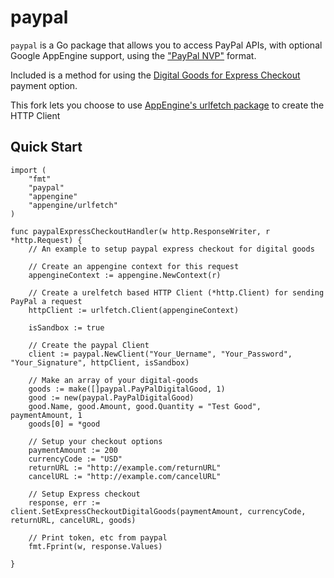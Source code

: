 paypal
======

`paypal` is a Go package that allows you to access PayPal APIs, with optional Google AppEngine support, using the  ["PayPal NVP"](https://cms.paypal.com/us/cgi-bin/?cmd=_render-content&content_ID=developer/e_howto_api_nvp_NVPAPIOverview#id09C2F0G0C7U) format.

Included is a method for using the [Digital Goods for Express Checkout](https://cms.paypal.com/us/cgi-bin/?cmd=_render-content&content_ID=developer/e_howto_api_IntegratingExpressCheckoutDG) payment option.

This fork lets you choose to use [AppEngine's urlfetch package](https://developers.google.com/appengine/docs/go/urlfetch/overview) to create the HTTP Client

Quick Start
---
	import (
		"fmt"
		"paypal"
		"appengine"
		"appengine/urlfetch"
	)
	
	func paypalExpressCheckoutHandler(w http.ResponseWriter, r *http.Request) {
		// An example to setup paypal express checkout for digital goods
	
		// Create an appengine context for this request
		appengineContext := appengine.NewContext(r)
		
		// Create a urelfetch based HTTP Client (*http.Client) for sending PayPal a request
		httpClient := urlfetch.Client(appengineContext)
		
		isSandbox := true
		
		// Create the paypal Client
		client := paypal.NewClient("Your_Uername", "Your_Password", "Your_Signature", httpClient, isSandbox)
		
		// Make an array of your digital-goods
		goods := make([]paypal.PayPalDigitalGood, 1)
		good := new(paypal.PayPalDigitalGood)
		good.Name, good.Amount, good.Quantity = "Test Good", paymentAmount, 1
		goods[0] = *good
		
		// Setup your checkout options
		paymentAmount := 200
		currencyCode := "USD"
		returnURL := "http://example.com/returnURL"
		cancelURL := "http://example.com/cancelURL"
		
		// Setup Express checkout
		response, err := client.SetExpressCheckoutDigitalGoods(paymentAmount, currencyCode, returnURL, cancelURL, goods)
		
		// Print token, etc from paypal
		fmt.Fprint(w, response.Values)
		
	}
